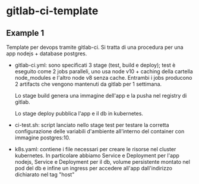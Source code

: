 # gitlab-ci-template

## Example 1

Template per devops tramite gitlab-ci. Si tratta di una procedura per una app nodejs + database postgres.

- gitlab-ci.yml: sono specificati 3 stage (test, build e deploy); test è eseguito come 2 jobs paralleli, uno usa node v10 +     caching della cartella node_modules e l'altro node v8 senza cache. Entrambi i jobs producono 2 artifacts che vengono           mantenuti da gitlab per 1 settimana.  
  
  Lo stage build genera una immagine dell'app e la pusha nel registry di gitlab.
  
  Lo stage deploy pubblica l'app e il db in kubernetes.

- ci-test.sh: script lanciato nello stage test per testare la corretta configurazione delle variabili d'ambiente all'interno del container con immagine postgres:10.

- k8s.yaml: contiene i file necessari per creare le risorse nel cluster kubernetes. In particolare abbiamo Service e Deployment per l'app nodejs, Service e Deployment per il db, volume persistente montato nel pod del db e infine un ingress per accedere all'app dall'indirizzo dichiarato nel tag "host"

